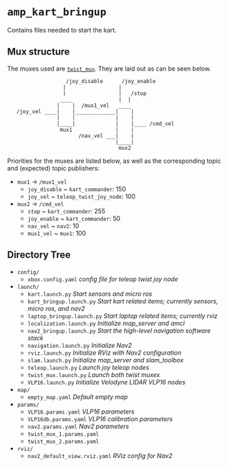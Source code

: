# `amp_kart_bringup`

Contains files needed to start the kart.

## Mux structure

The muxes used are [`twist_mux`](http://wiki.ros.org/twist_mux).
They are laid out as can be seen below.

```
                   /joy_disable      /joy_enable
                  |                 |
                  |                 |   /stop
                 ____               |  |
                |    |  /mux1_vel   ____
   /joy_vel ____|    |_____________|    |
                |    |             |    |
                |____|             |    |____ /cmd_vel
                 mux1              |    |
                       /nav_vel ___|    |
                                   |____|
                                    mux2
```

Priorities for the muxes are listed below, as well as the corresponding topic
and (expected) topic publishers:

- `mux1` &rarr; `/mux1_vel`
  - `joy_disable` ~ `kart_commander`: 150
  - `joy_vel` ~ `teleop_twist_joy_node`: 100
- `mux2` &rarr; `/cmd_vel`
  - `stop` ~ `kart_commander`: 255
  - `joy_enable` ~ `kart_commander`: 50
  - `nav_vel` ~ `nav2`: 10
  - `mux1_vel` ~ `mux1`: 100

## Directory Tree

- `config/`
  - `xbox.config.yaml` _config file for teleop twist joy node_
- `launch/`
  - `kart.launch.py` _Start sensors and micro ros_
  - `kart_bringup.launch.py` _Start kart related items; currently sensors, micro ros, and nav2_
  - `laptop_bringup.launch.py` _Start laptop related items; currently rviz_
  - `localization.launch.py` _Initialize map_server and amcl_
  - `nav2_bringup.launch.py` _Start the high-level navigation software stack_
  - `navigation.launch.py` _Initialize Nav2_
  - `rviz.launch.py` _Initialize RViz with Nav2 configuration_
  - `slam.launch.py` _Initialize map_server and slam_toolbox_
  - `teleop.launch.py` _Launch joy teleop nodes_
  - `twist_mux.launch.py` _Launch both twist muxex_
  - `VLP16.launch.py` _Initialize Velodyne LIDAR VLP16 nodes_
- `map/`
  - `empty_map.yaml` _Default empty map_
- `params/`
  - `VLP16.params.yaml` _VLP16 parameters_
  - `VLP16db.params.yaml` _VLP16 calibration parameters_
  - `nav2.params.yaml` _Nav2 parameters_
  - `twist_mux_1.params.yaml`
  - `twist_mux_2.params.yaml`
- `rviz/`
  - `nav2_default_view.rviz.yaml` _RViz config for Nav2_
